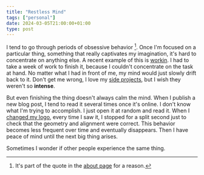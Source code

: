 ```yaml
---
title: "Restless Mind"
tags: ["personal"]
date: 2024-03-05T21:00:00+01:00
type: post
---
```

I tend to go through periods of obsessive behavior [^about]. Once I'm focused on a particular thing, something that really captivates my imagination, it's hard to concentrate on anything else. A recent example of this is [workin](/projects/#workin). I had to take a week of work to finish it, because I couldn't concentrate on the task at hand. No matter what I had in front of me, my mind would just slowly drift back to it. Don't get me wrong, I love my [side projects](/projects/), but I wish they weren't so **intense**.

[^about]: It's part of the quote in the [about page](/about/) for a reason.

But even finishing the thing doesn't always calm the mind. When I publish a new blog post, I tend to read it several times once it's online. I don't know what I'm trying to accomplish. I just open it at random and read it. When I [changed my logo](/posts/procrastination-project/#logo), every time I saw it, I stopped for a split second just to check that the geometry and alignment were correct. This behavior becomes less frequent over time and eventually disappears. Then I have peace of mind until the next big thing arises.

Sometimes I wonder if other people experience the same thing.
